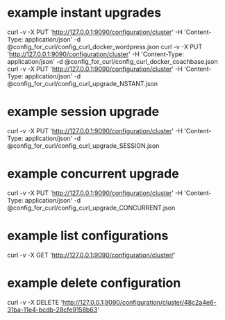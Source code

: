 # example instant upgrades
curl -v -X PUT 'http://127.0.0.1:9090/configuration/cluster' -H 'Content-Type: application/json' -d @config_for_curl/config_curl_docker_wordpress.json
curl -v -X PUT 'http://127.0.0.1:9090/configuration/cluster' -H 'Content-Type: application/json' -d @config_for_curl/config_curl_docker_coachbase.json
curl -v -X PUT 'http://127.0.0.1:9090/configuration/cluster' -H 'Content-Type: application/json' -d @config_for_curl/config_curl_upgrade_NSTANT.json

# example session upgrade
curl -v -X PUT 'http://127.0.0.1:9090/configuration/cluster' -H 'Content-Type: application/json' -d @config_for_curl/config_curl_upgrade_SESSION.json

# example concurrent upgrade
curl -v -X PUT 'http://127.0.0.1:9090/configuration/cluster' -H 'Content-Type: application/json' -d @config_for_curl/config_curl_upgrade_CONCURRENT.json

# example list configurations
curl -v -X GET 'http://127.0.0.1:9090/configuration/cluster/'

# example delete configuration
curl -v -X DELETE 'http://127.0.0.1:9090/configuration/cluster/48c2a4e6-31ba-11e4-bcdb-28cfe9158b63'